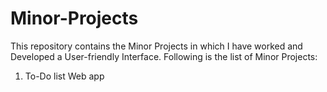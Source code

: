 # Minor-Projects
This repository contains the Minor Projects in which I have worked and Developed a User-friendly Interface. 
Following is the list of Minor Projects:
1. To-Do list Web app 


